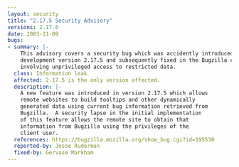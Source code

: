 ```yaml
---
layout: security
title: "2.17.5 Security Advisory"
versions: 2.17.6
date: 2003-11-09
bugs:
- summary: |-
    This advisory covers a security bug which was accidently introduced in
    development version 2.17.5 and subsequently fixed in the Bugzilla code
    involving unprivileged access to restricted data.
  class: Information leak
  affected: 2.17.5 is the only version affected.
  description: |-
    A new feature was introduced in version 2.17.5 which allows
    remote websites to build tooltips and other dynamically
    generated data using current bug information retrieved from
    Bugzilla.  A security lapse in the initial implementation
    of this feature allows the remote site to obtain that
    information from Bugzilla using the privileges of the
    client user.
  references: https://bugzilla.mozilla.org/show_bug.cgi?id=195530
  reported-by: Jesse Ruderman
  fixed-by: Gervase Markham
---
```

